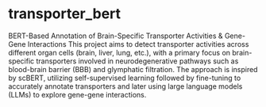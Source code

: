 # transporter_bert

BERT-Based Annotation of Brain-Specific Transporter Activities & Gene-Gene Interactions
This project aims to detect transporter activities across different organ cells (brain, liver, lung, etc.), with a primary focus on brain-specific transporters involved in neurodegenerative pathways such as blood-brain barrier (BBB) and glymphatic filtration. 
The approach is inspired by scBERT, utilizing self-supervised learning followed by fine-tuning to accurately annotate transporters and later using large language models (LLMs) to explore gene-gene interactions.